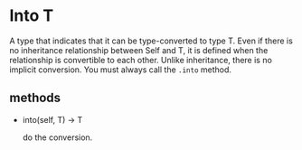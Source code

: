 # Into T

A type that indicates that it can be type-converted to type T.
Even if there is no inheritance relationship between Self and T, it is defined when the relationship is convertible to each other.
Unlike inheritance, there is no implicit conversion. You must always call the `.into` method.

## methods

* into(self, T) -> T

   do the conversion.